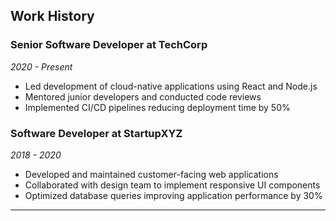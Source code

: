 ## Work History

### Senior Software Developer at TechCorp
*2020 - Present*

- Led development of cloud-native applications using React and Node.js
- Mentored junior developers and conducted code reviews
- Implemented CI/CD pipelines reducing deployment time by 50%

### Software Developer at StartupXYZ
*2018 - 2020*

- Developed and maintained customer-facing web applications
- Collaborated with design team to implement responsive UI components
- Optimized database queries improving application performance by 30%

---
